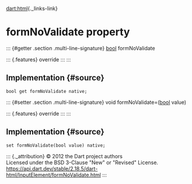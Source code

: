 [dart:html](../../dart-html/dart-html-library){._links-link}

formNoValidate property
=======================

::: {#getter .section .multi-line-signature}
[bool](../../dart-core/bool-class) formNoValidate

::: {.features}
override
:::
:::

Implementation {#source}
--------------

``` {.language-dart data-language="dart"}
bool get formNoValidate native;
```

::: {#setter .section .multi-line-signature}
void formNoValidate=([bool](../../dart-core/bool-class) value)

::: {.features}
override
:::
:::

Implementation {#source}
--------------

``` {.language-dart data-language="dart"}
set formNoValidate(bool value) native;
```

::: {._attribution}
© 2012 the Dart project authors\
Licensed under the BSD 3-Clause \"New\" or \"Revised\" License.\
<https://api.dart.dev/stable/2.18.5/dart-html/InputElement/formNoValidate.html>
:::
